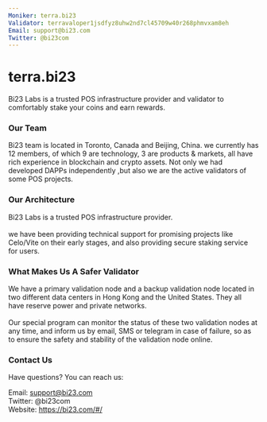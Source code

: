 ```yaml
---
Moniker: terra.bi23
Validator: terravaloper1jsdfyz8uhw2nd7cl45709w40r268phmvxam8eh
Email: support@bi23.com
Twitter: @bi23com
---
```


# terra.bi23

Bi23 Labs is a trusted POS infrastructure provider and validator to comfortably stake your coins and earn rewards.

### Our Team

Bi23 team is located in Toronto, Canada and Beijing, China. we currently has 12 members, of which 9 are technology, 3 are products & markets, all have rich experience in blockchain and crypto assets.  Not only we had developed DAPPs independently ,but also we are the active validators of some POS projects. 

### Our Architecture
Bi23 Labs is a trusted POS infrastructure provider.<br/>
<br/>we have been providing technical support for promising projects like Celo/Vite on their early stages, and also providing secure staking service for users.

### What Makes Us A Safer Validator
We have a primary validation node and a backup validation node located in two different data centers in Hong Kong and the United States. They all have reserve power and private networks. <br/>
<br/>Our special program can monitor the status of these two validation nodes at any time, and inform us by email, SMS or telegram in case of failure, so as to ensure the safety and stability of the validation node online.

### Contact Us
Have questions? You can reach us:

Email: support@bi23.com<br/>
Twitter: @bi23com<br/>
Website: https://bi23.com/#/

